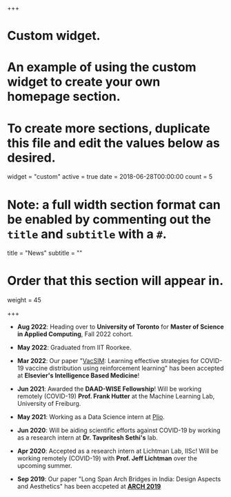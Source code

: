 +++
# Custom widget.
# An example of using the custom widget to create your own homepage section.
# To create more sections, duplicate this file and edit the values below as desired.
widget = "custom"
active = true
date = 2018-06-28T00:00:00
count = 5

# Note: a full width section format can be enabled by commenting out the `title` and `subtitle` with a `#`.
title = "News"
 subtitle = ""

# Order that this section will appear in.
weight = 45

+++

-	**Aug 2022**: Heading over to **University of Toronto** for **Master of Science in Applied Computing**, Fall 2022 cohort.
-	**May 2022**: Graduated from IIT Roorkee.
-   **Mar 2022**: Our paper "[VacSIM](https://www.sciencedirect.com/science/article/pii/S2666521222000138): Learning effective strategies for COVID-19 vaccine distribution using reinforcement learning" has been accepted at **Elsevier's Intelligence Based Medicine**!

-   **Jun 2021**:
    Awarded the **DAAD-WISE Fellowship**! Will be working remotely (COVID-19) **Prof. Frank Hutter** at the Machine Learning Lab, University of Freiburg.
    
- **May 2021**: Working as a Data Science intern at [Plio](https://www.plio.in/). 
- **Jun 2020**: Will be aiding scientific efforts against COVID-19 by working as a research intern at **Dr. Tavpritesh Sethi's** lab. 
-   **Apr 2020**:
    Accepted as a research intern at Lichtman Lab, IISc! Will be working remotely (COVID-19) with **Prof. Jeff Lichtman** over the upcoming summer.

-   **Sep 2019**: Our paper "Long Span Arch Bridges in India: Design Aspects and Aesthetics" has been accpeted at **[ARCH 2019](https://link.springer.com/chapter/10.1007/978-3-030-29227-0_69)**
    
